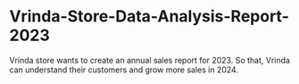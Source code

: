 # Vrinda-Store-Data-Analysis-Report-2023
Vrinda store wants to create an annual sales report for 2023. So that, Vrinda can understand their customers and  grow more sales in 2024.
